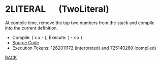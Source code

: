 # 2LITERAL &emsp; (TwoLiteral)
At compile time, remove the top two numbers from the stack and compile into the current definition.
* Compile:  ( x x - ), Execute: ( - x x )
* [Source Code](../words/double/TwoLiteral.cs)
* Execution Tokens: 1262011172 (interpreted) and 725140260 (compiled)


[BACK](builtins.md#TwoLiteral)

